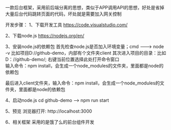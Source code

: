 一款后台框架，采用前后端分离的思想，类似于APP调用API的思想，好处是省掉大量后台代码跳转页面的代码，坏处就是需要加入网关控制

开发步骤：
1、下载开发工具
https://code.visualstudio.com/

2、下载node.js
https://nodejs.org/en/

3、安装node.js的依赖包
首先检查node.js是否加入环境变量；cmd ---> node -v
比如项目D://github-demo，内部有个文件夹client
其次进入项目的目录：比如D：//github-demo/; 右键当前位置选择此处打开命令窗口   
输入命令：npm install，会生成一个node_modules的文件夹，里面都是node的依赖包

最后进入client文件夹，输入命令：npm install，会生成一个node_modules的文件夹，里面都是node的依赖包

4、启动node.js
cd github-demo --> npm run start 

5、预览
浏览器打开: http://localhost:3000

6、相关框架
采用的是饿了么的前台组件开发
